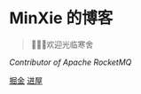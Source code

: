<!-- _coverpage.md 

![logo](https://avatars.githubusercontent.com/u/32811918?v=4)-->

# MinXie 的博客

> 👏👏👏欢迎光临寒舍

*Contributor of Apache RocketMQ*



[掘金](https://juejin.cn/user/377887729924872/posts?sort=popular)
[进屋](README.md)